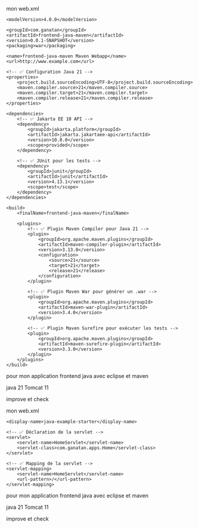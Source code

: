 mon web.xml


<?xml version="1.0" encoding="UTF-8"?>

<project xmlns="http://maven.apache.org/POM/4.0.0"
         xmlns:xsi="http://www.w3.org/2001/XMLSchema-instance"
         xsi:schemaLocation="http://maven.apache.org/POM/4.0.0 http://maven.apache.org/xsd/maven-4.0.0.xsd">
    
    <modelVersion>4.0.0</modelVersion>

    <groupId>com.ganatan</groupId>
    <artifactId>frontend-java-maven</artifactId>
    <version>0.0.1-SNAPSHOT</version>
    <packaging>war</packaging>

    <name>frontend-java-maven Maven Webapp</name>
    <url>http://www.example.com</url>

    <!-- ✅ Configuration Java 21 -->
    <properties>
        <project.build.sourceEncoding>UTF-8</project.build.sourceEncoding>
        <maven.compiler.source>21</maven.compiler.source>
        <maven.compiler.target>21</maven.compiler.target>
        <maven.compiler.release>21</maven.compiler.release>
    </properties>

    <dependencies>
        <!-- ✅ Jakarta EE 10 API -->
        <dependency>
            <groupId>jakarta.platform</groupId>
            <artifactId>jakarta.jakartaee-api</artifactId>
            <version>10.0.0</version>
            <scope>provided</scope>
        </dependency>

        <!-- ✅ JUnit pour les tests -->
        <dependency>
            <groupId>junit</groupId>
            <artifactId>junit</artifactId>
            <version>4.13.1</version>
            <scope>test</scope>
        </dependency>
    </dependencies>

    <build>
        <finalName>frontend-java-maven</finalName>

        <plugins>
            <!-- ✅ Plugin Maven Compiler pour Java 21 -->
            <plugin>
                <groupId>org.apache.maven.plugins</groupId>
                <artifactId>maven-compiler-plugin</artifactId>
                <version>3.13.0</version>
                <configuration>
                    <source>21</source>
                    <target>21</target>
                    <release>21</release>
                </configuration>
            </plugin>

            <!-- ✅ Plugin Maven War pour générer un .war -->
            <plugin>
                <groupId>org.apache.maven.plugins</groupId>
                <artifactId>maven-war-plugin</artifactId>
                <version>3.4.0</version>
            </plugin>

            <!-- ✅ Plugin Maven Surefire pour exécuter les tests -->
            <plugin>
                <groupId>org.apache.maven.plugins</groupId>
                <artifactId>maven-surefire-plugin</artifactId>
                <version>3.3.0</version>
            </plugin>
        </plugins>
    </build>

</project>

pour mon application frontend java  avec eclipse et maven

java 21
Tomcat 11

improve et check



mon web.xml


<?xml version="1.0" encoding="UTF-8"?>
<web-app xmlns="https://jakarta.ee/xml/ns/jakartaee"
         xmlns:xsi="http://www.w3.org/2001/XMLSchema-instance"
         xsi:schemaLocation="https://jakarta.ee/xml/ns/jakartaee
         https://jakarta.ee/xml/ns/jakartaee/web-app_5_0.xsd"
         version="5.0">
         
    <display-name>java-example-starter</display-name>

    <!-- ✅ Déclaration de la servlet -->
    <servlet>
        <servlet-name>HomeServlet</servlet-name>
        <servlet-class>com.ganatan.apps.Home</servlet-class>
    </servlet>

    <!-- ✅ Mapping de la servlet -->
    <servlet-mapping>
        <servlet-name>HomeServlet</servlet-name>
        <url-pattern>/</url-pattern>
    </servlet-mapping>

</web-app>

pour mon application frontend java  avec eclipse et maven

java 21
Tomcat 11

improve et check
